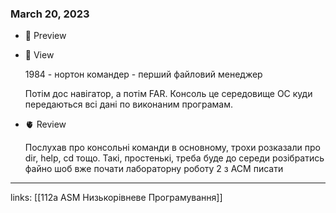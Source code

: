 
### March 20, 2023

- 👀 Preview
- 🧠 View
    
    1984 - нортон командер - перший файловий менеджер
    
    Потім дос навігатор, а потім FAR. Консоль це середовище ОС куди передаються всі дані по виконаним програмам. 
    
- 🫀 Review
    
    Послухав про консольні команди в основному, трохи розказали про dir, help, cd тощо. Такі, простенькі, треба буде до середи розібратись файно шоб вже почати лабораторну роботу 2 з АСМ писати
    



---

links: [[112a ASM Низькорівневе Програмування]]

